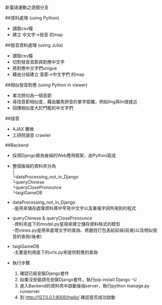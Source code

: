 新臺語運動之遊戲分支

##資料處理 (using Python)

* 讀取csv檔
* 建立 中文字->發音 的map

##發音資料處理 (using Julia)

* 讀取csv檔
* 切割發音音節與對應中文字
* 將對應中文字們unigue
* 藉由分組建立 音節->中文字們 的map

##相似發音對應 (using Python in viewer)

* 單次問句為一個音節
* 尋找音節相似度，藉由羅馬拼音的單字距離，例如ling與lin很接近
* 回傳相似度大於門檻的中文字們

##語音

* AJAX 賽微
* 工研院語音 crawler

##Backend

* 採用Django做為後端的Web應用框架，由Python寫成
* 整個後端的資料夾分為<br/>
  │<br/>
  └dataProcessing_not_in_Django<br/>
  └queryChinese<br/>
  └queryClosePronounce<br/>
  └taigiGameDB<br/>

* dataProcessing_not_in_Django<br/>
  -是用來儲存處理資料庫中罕見中文字以及重複字詞所用到的程式
* queryChinese & queryClosePronounce<br/>
  -資料夾底下的model.py是用來建立儲存資料格式的模型<br/>
  -而views.py是用來處理文字的查詢、將題目打包丟給前端(前者)以及相似發音的查詢(後者)
* taigiGameDB<br/>
  -主要是利用底下的urls.py來提供對應的查詢

* 執行步驟
  1. 確認已經安裝Django套件
  2. 如果沒安裝請先安裝Django套件，執行pip install Django -U
  3. 進入Backend的資料夾中啟動後端server，執行python manage.py runserver
  4. 到 http://127.0.0.1:8000/hello/ 確認是否成功啟動
